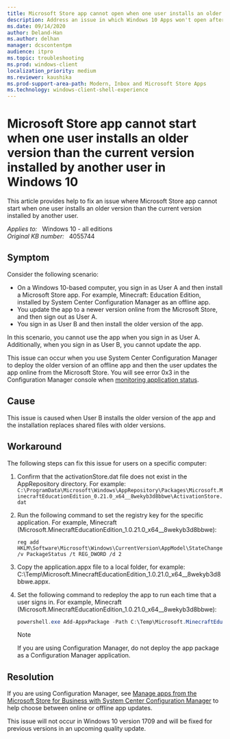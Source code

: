 ```yaml
---
title: Microsoft Store app cannot open when one user installs an older version than the current version installed by another user
description: Address an issue in which Windows 10 Apps won't open after update. This issue occurs when the App is used by multiple users.
ms.date: 09/14/2020
author: Deland-Han
ms.author: delhan
manager: dcscontentpm
audience: itpro
ms.topic: troubleshooting
ms.prod: windows-client
localization_priority: medium
ms.reviewer: kaushika
ms.prod-support-area-path: Modern, Inbox and Microsoft Store Apps
ms.technology: windows-client-shell-experience 
---
```

# Microsoft Store app cannot start when one user installs an older version than the current version installed by another user in Windows 10

This article provides help to fix an issue where Microsoft Store app cannot start when one user installs an older version than the current version installed by another user.

_Applies to:_ &nbsp; Windows 10 - all editions  
_Original KB number:_ &nbsp; 4055744

## Symptom

Consider the following scenario:

- On a Windows 10-based computer, you sign in as User A and then install a Microsoft Store app. For example, Minecraft: Education Edition, installed by System Center Configuration Manager as an offline app.
- You update the app to a newer version online from the Microsoft Store, and then sign out as User A.
- You sign in as User B and then install the older version of the app.

In this scenario, you cannot use the app when you sign in as User A. Additionally, when you sign in as User B, you cannot update the app.

This issue can occur when you use System Center Configuration Manager to deploy the older version of an offline app and then the user updates the app online from the Microsoft Store. You will see error 0x3 in the Configuration Manager console when [monitoring application status](/sccm/apps/deploy-use/monitor-applications-from-the-console).

## Cause

This issue is caused when User B installs the older version of the app and the installation replaces shared files with older versions.

## Workaround

The following steps can fix this issue for users on a specific computer:

1. Confirm that the activationStore.dat file does not exist in the AppRepository directory. For example: `C:\ProgramData\Microsoft\Windows\AppRepository\Packages\Microsoft.MinecraftEducationEdition_0.21.0_x64__8wekyb3d8bbwe\ActivationStore.dat`

2. Run the following command to set the registry key for the specific application. For example, Minecraft (Microsoft.MinecraftEducationEdition_1.0.21.0_x64__8wekyb3d8bbwe):

    ```console
    reg add HKLM\Software\Microsoft\Windows\CurrentVersion\AppModel\StateChange\PackageList\Microsoft.MinecraftEducationEdition_1.0.21.0_x64__8wekyb3d8bbwe /v PackageStatus /t REG_DWORD /d 2
    ```

3. Copy the application.appx file to a local folder, for example: C:\Temp\Microsoft.MinecraftEducationEdition_1.0.21.0_x64__8wekyb3d8bbwe.appx.

4. Set the following command to redeploy the app to run each time that a user signs in. For example, Minecraft (Microsoft.MinecraftEducationEdition_1.0.21.0_x64__8wekyb3d8bbwe):

    ```powershell
    powershell.exe Add-AppxPackage -Path C:\Temp\Microsoft.MinecraftEducationEdition_1.0.21.0_x64__8wekyb3d8bbwe.appx
    ```

    > [!NOTE]
    > If you are using Configuration Manager, do not deploy the app package as a Configuration Manager application.

## Resolution

If you are using Configuration Manager, see [Manage apps from the Microsoft Store for Business with System Center Configuration Manager](/sccm/apps/deploy-use/manage-apps-from-the-windows-store-for-business#next-steps) to help choose between online or offline app updates.

This issue will not occur in Windows 10 version 1709 and will be fixed for previous versions in an upcoming quality update.
